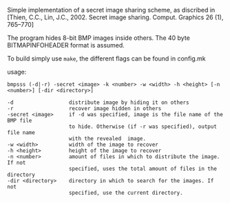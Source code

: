 Simple implementation of a secret image sharing scheme, as discribed in
[Thien, C.C., Lin, J.C., 2002. Secret image sharing. Comput. Graphics 26 (1), 765–770]

The program hides 8-bit BMP images inside others. The 40 byte BITMAPINFOHEADER
format is assumed.

To build simply use `make`, the different flags can be found in config.mk

usage:

```
bmpsss (-d|-r) -secret <image> -k <number> -w <width> -h <height> [-n <number>] [-dir <directory>]

-d                  distribute image by hiding it on others
-r                  recover image hidden in others
-secret <image>     if -d was specified, image is the file name of the BMP file
                    to hide. Otherwise (if -r was specified), output file name 
                    with the revealed  image.
-w <width>          width of the image to recover
-h <height>         height of the image to recover
-n <number>         amount of files in which to distribute the image. If not 
                    specified, uses the total amount of files in the directory 
-dir <directory>    directory in which to search for the images. If not 
                    specified, use the current directory.
```
